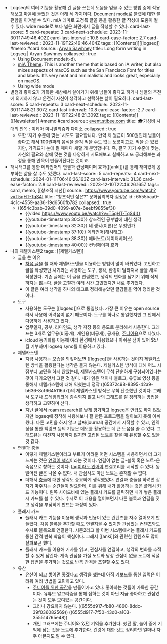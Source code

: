 - Logseq의 여러 기능을 활용해 긴 글을 쓰는데 도움을 얻을 수 있는 방법 중에 적용해보고 마음에 들었던 것은 아래 세 가지이다. Document mode로 불렛에 대한 불편함을 이겨낼 수 있다. miA 테마로 고정폭 글꼴 등을 활용한 글 작성에 도움이 될 수 있다. wide mode로 보다 넓은 화면에서 글을 작성할 수 있다.
  card-last-score:: 5
  card-repeats:: 3
  card-next-schedule:: 2023-11-30T17:49:46.402Z
  card-last-interval:: 10.8
  card-ease-factor:: 2.7
  card-last-reviewed:: 2023-11-19T22:49:46.404Z
  tags:: [[Contents]][[logseq]] #memo #card
  source:: [Aryan Sawhney](https://aryansawhney.com/pages/long-form-writing-in-logseq/)
  title:: Long form writing in Logseq | Aryan Sawhney
  collapsed:: true
	- Using Document mode(t-d).
	- [miA Theme](https://github.com/playerofgames/logseq-mia-theme). This is another theme that is based on iA writer, but also mixes aspects of macOS such as the San Francisco Font for titles and labels. It’s very neat and minimalistic and looks great, especially on macOS.
	- Using wide mode
- 별점과 좋아요가 가득한 세상에서 살아가기 위해 남들이 좋다고 하거나 남들의 추천에 의지하지 않고 온전히 자신이 생각하고 선택하는 삶이 필요하다.
  card-last-score:: 5
  card-repeats:: 3
  card-next-schedule:: 2023-11-30T17:48:21.307Z
  card-last-interval:: 10.8
  card-ease-factor:: 2.7
  card-last-reviewed:: 2023-11-19T22:48:21.309Z
  tags:: [[Contents]][[Newsletter]] #memo #card
  source:: [event.stibee.com](https://event.stibee.com/v2/click/MTA3NDI2LzE4NjExMzMvMzQ0Ni8/aHR0cHM6Ly9zdGliLmVlL2w2bjk)
  title:: 🎓가성비 시대의 안목 : 이케아 미니멀리즘과 다이소
  collapsed:: true
	- 또한 ‘자기 수준에 맞는’ 시도도 필요합니다. 만약 제 월급이 500원인데 남들이 좋다고 해서 100원짜리 음식을 즐겨 먹을 수도 없는 노릇이고요. 먹을 순 있겠지만, 가격표가 눈에 띌 때마다 체할 게 분명합니다.
	  즉, 결국 자기 수준에 맞는, 자신의 필요와 삶에 맞는 것을 다양하게 시도해보고 실패하고 또 궁리해보는 과정을 통해 안목이 만들어진다는 것이죠.
- 해시태그를 통한 메타언어의 연결과 컨닝페이퍼 효과([[anki]])를 통해 재미있게 공부하는 삶을 살 수도 있겠다.
  card-last-score:: 5
  card-repeats:: 4
  card-next-schedule:: 2024-01-11T06:46:26.163Z
  card-last-interval:: 31.36
  card-ease-factor:: 2.8
  card-last-reviewed:: 2023-12-10T22:46:26.165Z
  tags:: card, memo, [[창조적 시선]]
  source:: https://www.youtube.com/watch?v=T5qHT-TqS4I
  title:: "창조적인 삶은?" 문화심리학자 김정운
  id:: 6555baa0-4c1c-4559-aa36-19d6560fb782
  collapsed:: true
  * ((654c3bab-39d0-4099-a07e-6eebf9855ef3))
	- {{video https://www.youtu.be/watch?v=T5qHT-TqS4I}}
	- {{youtube-timestamp 30:30}} 창조적인 공부법에 대한 생각
	- {{youtube-timestamp 32:30}} 네 생각(이론)은 무엇인가
	- {{youtube-timestamp 37:10}} 메타언어(해시태그)
	- {{youtube-timestamp 38:30}} 에버노트(데이터베이스)
	- {{youtube-timestamp 40:00}} 컨닝페이퍼 효과
- 나의 제텔카스텐2
  tags:: [[제텔카스텐]]
	- 글을 쓴 이유
		- [처음 글](((6528be1c-0161-4cac-8b66-edb9e985bc3e)))을 쓸 때와 제텔카스텐을 이용하는 방법이 많이 바뀌었다. 고민하고 글을 작성했던 시기와는 사용하는 도구, 생각, 환경이 달라져서 글을 새로 작성한다. 기존 글에는 이 글을 연결했고, 생각의 변화를 남기기 위해 삭제하지는 않는다. [글을 고칠까](((653f7dcf-80ef-4ce7-9413-8d02fce0b878))) 여러 시간 고민했지만 새로 추가했다.
		- 이 글은 여러 생각을 하나의 태그로 정리해놓았던 글감들을 엮어 정리한 것이다.
	- 도구
		- 사용하는 도구는 [[logseq]]으로 통일했다. 가장 큰 이유는 open source라서 사용에 어려움이 없기 때문이다. 도구를 하나로 통일했지만 그 안에서 다양하게 사용하고 있다.
		- 업무일지, 공부, 리마인드, 생각 저장 등의 용도로 분리해서 사용한다. 그래프는 3개로 업무용(비공개), 개인용(비공개), 공개용, [주니어용](((6555baa0-c0b9-45c1-8074-add8fe25de12)))으로 나눴다.
		- icloud 동기화를 이용해 여러 환경에서 사용했으나 아쉬운 점이 있어 $5/월 기부하며 logseq sync를 이용하고 있다.
	- 제텔카스텐
		- 지금 사용하는 모습을 되짚어보면 [[logseq]]을 사용하는 것이지 제텔카스텐 방식을 활용한다는 생각은 들지 않는다. 제텔카스텐 방식에 대해 어느 시점부터 고민을 하지 않았는데, 제텔카스텐이 무척 단순하게 구성되어있다는 것이 다가오면서 그런 것 같다. 내가 읽은 책이나 블로그, 유튜브 영상 등을 통해서 제텔카스텐에 대해 익혔는데 정작 ((65372c98-8395-42a9-b636-8cf6645116d7))의 제텔카스텐 방식은 무척 단순했던 것이다. 그래서 도구나 프레임워크에 종속되지 않고 나의 그래프를 잘 정리하는 방법을 생각하고 고민하며 산다.
		- [지난 글](((6528be1c-0161-4cac-8b66-edb9e985bc3e)))에서 [roam research를 낮게 평가](((6555baa0-4a22-4f7e-8b32-b997e9f8d57b)))하고 logseq은 언급도 하지 않았지만 logseq에 정착해 사용해보니 잘 만든 프로그램을 알아보지 못해 아쉬웠다. 다른 고민을 하지 않고 날짜(journal) 공간에서 시작할 수 있고, 인덱싱을 통한 백링크 등의 기능은 메모를 활용하는 데 큰 도움을 줄 수 있다. 그래프뷰는 여전히 사용하지 않지만 고립된 노트를 찾을 때 유용할 수도 있을 것 같다.
	- 연결과 충돌
		- 이렇게 제텔카스텐이라고 부르기 어려운 어떤 시스템을 사용하면서 더 크게 느끼는 것은 [연결이 핵심]( ((6555baa0-c0f4-4038-9e5c-b61a81abada1)) )이라는 것이다. 연결이 없는 글-블록 혹은 노트-은 죽음으로 향하는 것이다. [tag이라도 있어야]( ((6555baa0-4c1c-4559-aa36-19d6560fb782)) ) 연결고리를 시작할 수 있다. 동떨어진 글은 나올 수 없다. 내 관심사도 아닌 노트는 존재할 수 없다.
		- 더해서 [충돌](((6555baa0-d5b2-49f8-adf4-dc0b3aaceaae)))에 대한 생각도 중요하게 생각했었다. 연결과 충돌을 하려면 갑자기 마주치는 순간들이 필요한데, 이를 위해 내가 활용하는 것은 플래시 카드 기능이다. 왼쪽 사이드바에 있는 플래시 카드를 클릭하면 내가 쌓은 플래시 카드를 볼 수 있다. 수시로 이 내용을 열어보면서 다른 블록과 연결을 짓고 생각을 부딪히게 만드는 과정이 있다.
	- 플래시 카드
		- 플래시 카드 기능을 이용해 생각과 인용이 있는 컨텐츠를 자주 열어보게 만들었다. 처음 블록을 추가할 때도 연결지을 수 있지만 관심있는 컨텐츠와도 수시로 블록으로 연결한다. 시즌2라고 할 이번 시스템에서는 플래시 카드를 통한 간격 반복 학습이 핵심이다. 그래서 [[anki]]와 관련한 컨텐츠도 많이 살펴보곤 했다.
		- 플래시 카드를 이용해 기사를 읽고, 관심사를 연결하고, 생각의 변화를 추적할 수 있게 남긴다. 계속 관심을 가질 노트와 당장 관심이 없을 노트에 적절한 답변을 추가하는 것으로 반복 간격을 조절할 수도 있다.
	- 유산
		- [유산](((6555baa0-28bc-4b42-ba18-59a1e9261a9f)))이 되고 쌓이면 좋겠다고 생각을 했는데 아직 키보드를 통한 입력은 어려워 여러 방법을 고민하고 있다.
			- [주니어를 위한 공간]( ((6555baa0-c0b9-45c1-8074-add8fe25de12)) )을 만들어가고 있다. 좋아하는 것들이 가득한 공간이다. 유튜브 알고리즘을 통해 접하는 것이 아닌 지금 좋아하고 관심있는 것이 모두 모여있는 공간이다.
			- 그러나 강요하지 않는다. ((6555d917-fb80-4860-8ddc-39f036082569)) ((6555d917-7f50-43d0-a103-355514765e48))
			- 개인 그래프에는 주니어와 있던 기억을 추가한다. 했던 말, 놀이 중에 기억에 남는 것을 노트에 추가한다. 건강에 대한 것도 정리하면 얼마나 자주 아픈지도 알 수 있다.